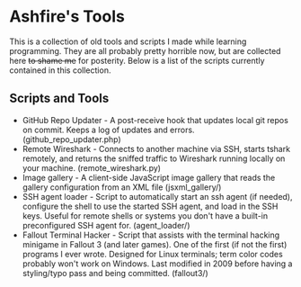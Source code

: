 Ashfire's Tools
===============

This is a collection of old tools and scripts I made while learning programming.
They are all probably pretty horrible now, but are collected here ~~to shame
me~~ for posterity. Below is a list of the scripts currently contained in this
collection.

Scripts and Tools
-----------------

* GitHub Repo Updater - A post-receive hook that updates local git repos on
  commit. Keeps a log of updates and errors. (github_repo_updater.php)
* Remote Wireshark - Connects to another machine via SSH, starts tshark
  remotely, and returns the sniffed traffic to Wireshark running locally on
  your machine. (remote_wireshark.py)
* Image gallery - A client-side JavaScript image gallery that reads the gallery
  configuration from an XML file (jsxml_gallery/)
* SSH agent loader - Script to automatically start an ssh agent (if needed),
  configure the shell to use the started SSH agent, and load in the SSH keys.
  Useful for remote shells or systems you don't have a built-in preconfigured
  SSH agent for. (agent_loader/)
* Fallout Terminal Hacker - Script that assists with the terminal hacking
  minigame in Fallout 3 (and later games). One of the first (if not the first)
  programs I ever wrote. Designed for Linux terminals; term color codes probably
  won't work on Windows. Last modified in 2009 before having a styling/typo pass
  and being committed. (fallout3/)
